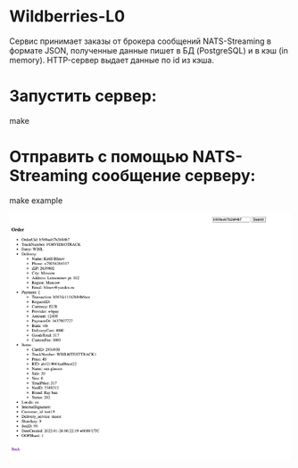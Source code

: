 # Wildberries-L0

Сервис принимает заказы от брокера сообщений NATS-Streaming в формате JSON, 
полученные данные пишет в БД (PostgreSQL) и в кэш (in memory).
HTTP-сервер выдает данные по id из кэша.

# Запустить сервер:
make

# Отправить с помощью NATS-Streaming сообщение серверу:
make example

![Иллюстрация к проекту](https://github.com/Ccaswell42/screenshots/blob/main/WB_L0/response.png)
